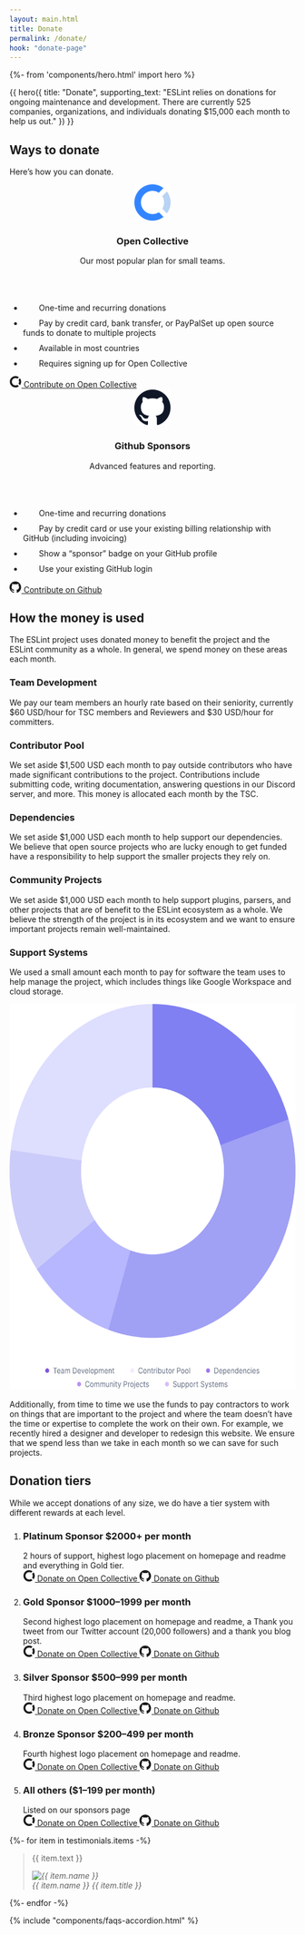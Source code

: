 ```yaml
---
layout: main.html
title: Donate
permalink: /donate/
hook: "donate-page"
---
```


<svg style="display: none;" aria-hidden="true">
    <symbol viewBox="0 0 24 24" id="feature-check">
        <svg width="24" height="24" viewBox="0 0 24 24" fill="none">
            <rect width="24" height="24" rx="12" fill="var(--lightest-background-color)" />
            <path d="M17.3337 8L10.0003 15.3333L6.66699 12" stroke="var(--link-color)" stroke-width="1.33333" stroke-linecap="round" stroke-linejoin="round" />
        </svg>
    </symbol>
    <symbol viewBox="0 0 21 20" id="oc">
        <svg width="21" height="20" viewBox="0 0 21 20">
            <path fill-rule="evenodd" clip-rule="evenodd" d="M16.8759 9.97371C16.8759 11.2331 16.5103 12.4409 15.8828 13.4384L18.4441 16.0103C19.6984 14.3306 20.4825 12.2309 20.4825 9.9734C20.4825 7.7159 19.6981 5.61652 18.4441 3.93652L15.8828 6.5084C16.51 7.5059 16.8759 8.66059 16.8759 9.97309V9.97371Z" fill="currentColor" />
            <path fill-rule="evenodd" clip-rule="evenodd" d="M10.501 16.3781C6.99883 16.3781 4.12414 13.4906 4.12414 9.97406C4.12414 6.4575 6.99914 3.57 10.501 3.57C11.8079 3.57 12.9573 3.9375 13.951 4.62L16.5123 2.04813C14.8395 0.7875 12.7488 0 10.501 0C5.01227 0 0.517578 4.46187 0.517578 10.0262C0.517578 15.5906 5.01227 20 10.501 20C12.801 20 14.8916 19.2125 16.5645 17.9531L14.0032 15.3813C13.0101 16.0112 11.8079 16.3787 10.501 16.3787V16.3781Z" fill="currentColor" />
        </svg>
    </symbol>
    <symbol viewBox="0 0 21 20" id="gh">
        <svg width="21" height="20" viewBox="0 0 21 20" aria-label="Github">
            <path fill-rule="evenodd" clip-rule="evenodd" d="M10.2495 0C4.6123 0 0 4.6123 0 10.2495C0 14.7764 2.90404 18.62 7.00386 19.9866C7.51634 20.072 7.68716 19.7304 7.68716 19.4741C7.68716 19.2179 7.68716 18.62 7.68716 17.7659C4.86854 18.3638 4.27065 16.3993 4.27065 16.3993C3.84358 15.2035 3.16028 14.8618 3.16028 14.8618C2.13532 14.264 3.16028 14.264 3.16028 14.264C4.18523 14.3494 4.69771 15.2889 4.69771 15.2889C5.63725 16.8263 7.08927 16.3993 7.68716 16.143C7.77257 15.4597 8.02881 15.0327 8.37047 14.7764C6.06432 14.5202 3.67276 13.6661 3.67276 9.73707C3.67276 8.6267 4.09982 7.68716 4.69771 7.00386C4.69771 6.66221 4.27065 5.63725 4.86854 4.27065C4.86854 4.27065 5.72267 4.01441 7.68716 5.2956C8.54129 5.03936 9.39542 4.95395 10.2495 4.95395C11.1037 4.95395 11.9578 5.03936 12.8119 5.2956C14.7764 3.92899 15.6306 4.27065 15.6306 4.27065C16.2285 5.72267 15.8014 6.74762 15.716 7.00386C16.3993 7.68716 16.7409 8.6267 16.7409 9.73707C16.7409 13.6661 14.3494 14.5202 12.0432 14.7764C12.3849 15.1181 12.7265 15.716 12.7265 16.6555C12.7265 18.0221 12.7265 19.1325 12.7265 19.4741C12.7265 19.7304 12.8973 20.072 13.4098 19.9866C17.5096 18.62 20.4137 14.7764 20.4137 10.2495C20.4991 4.6123 15.8868 0 10.2495 0Z" fill="currentColor" />
        </svg>
    </symbol>
</svg>


{%- from 'components/hero.html' import hero %}


{{ hero({
    title: "Donate",
    supporting_text: "ESLint relies on donations for ongoing maintenance and development. There are currently 525 companies, organizations, and individuals donating $15,000 each month to help us out."
}) }}

<section>
    <div class="content-container divider">
        <div class="section-head center-text">
            <h2 class="section-title h3">Ways to donate</h2>
            <p class="section-supporting-text fs-step-0">
                Here’s how you can donate.
            </p>
        </div>
        <div class="donation-plans grid">
            <article class="donation-plan span-1-6">
                <header class="donation-plan__header divider">
                    <img src="../../assets/images/icons/opencollective-img.svg" width="64" height="64" alt="Open Collective" />
                    <div class="donation-plan__platform">
                        <h3 class="donation-plan__platform-name">Open Collective</h3>
                        <p class="donation-plan__description">Our most popular plan for small teams.</p>
                    </div>
                </header>
                <ul role="list" class="donation-plan__features divider">
                    <li>
                        <svg width="24" height="24" aria-hidden="true" focusable="false" viewBox="0 0 24 24" class="c-icon donation-plan__features__icon">
                            <use xlink:href="#feature-check"></use>
                        </svg>
                        One-time and recurring donations</li>
                    <li>
                        <svg width="24" height="24" aria-hidden="true" focusable="false" viewBox="0 0 24 24" class="c-icon donation-plan__features__icon">
                            <use xlink:href="#feature-check"></use>
                        </svg>
                        Pay by credit card, bank transfer, or PayPalSet up open source funds to donate to multiple projects</li>
                    <li>
                        <svg width="24" height="24" aria-hidden="true" focusable="false" viewBox="0 0 24 24" class="c-icon donation-plan__features__icon">
                            <use xlink:href="#feature-check"></use>
                        </svg>
                        Available in most countries
                    </li>
                    <li>
                        <svg width="24" height="24" aria-hidden="true" focusable="false" viewBox="0 0 24 24" class="c-icon donation-plan__features__icon">
                            <use xlink:href="#feature-check"></use>
                        </svg>
                        Requires signing up for Open Collective</li>
                </ul>
                <footer class="donation-plan__footer">
                    <a href="https://opencollective.com/eslint" class="c-btn c-btn--primary c-btn--block">
                        <svg width="21" height="20" viewBox="0 0 21 20" aria-label="Open Collective">
                            <use xlink:href="#oc"></use>
                        </svg>
                        Contribute on Open Collective</a>
                </footer>
            </article>
            <article class="donation-plan span-7-12">
                <header class="donation-plan__header divider">
                    <img src="../../assets/images/icons/github-img.svg" width="64" height="64" alt="Github Sponsors" />
                    <div class="donation-plan__platform">
                        <h3 class="donation-plan__platform-name">Github Sponsors</h3>
                        <p class="donation-plan__description">Advanced features and reporting.</p>
                    </div>
                </header>
                <ul role="list" class="donation-plan__features divider">
                    <li>
                        <svg width="24" height="24" aria-hidden="true" focusable="false" viewBox="0 0 24 24" class="c-icon donation-plan__features__icon">
                            <use xlink:href="#feature-check"></use>
                        </svg>
                        One-time and recurring donations</li>
                    <li>
                        <svg width="24" height="24" aria-hidden="true" focusable="false" viewBox="0 0 24 24" class="c-icon donation-plan__features__icon">
                            <use xlink:href="#feature-check"></use>
                        </svg>
                        Pay by credit card or use your existing billing relationship with GitHub (including invoicing)</li>
                    <li>
                        <svg width="24" height="24" aria-hidden="true" focusable="false" viewBox="0 0 24 24" class="c-icon donation-plan__features__icon">
                            <use xlink:href="#feature-check"></use>
                        </svg>
                        Show a “sponsor” badge on your GitHub profile</li>
                    <li>
                        <svg width="24" height="24" aria-hidden="true" focusable="false" viewBox="0 0 24 24" class="c-icon donation-plan__features__icon">
                            <use xlink:href="#feature-check"></use>
                        </svg>
                        Use your existing GitHub login</li>
                </ul>
                <footer class="donation-plan__footer">
                    <a href="https://github.com/sponsors/eslint" class="c-btn c-btn--primary c-btn--block">
                        <svg width="21" height="20" viewBox="0 0 21 20" aria-label="Github">
                            <use xlink:href="#gh"></use>
                        </svg>
                        Contribute on Github</a>
                </footer>
            </article>
        </div>
    </div>
</section>

<section>
    <div class="content-container divider">
        <div class="section-head center-text">
            <h2 class="section-title h3">How the money is used</h2>
            <p class="section-supporting-text fs-step-0">
                The ESLint project uses donated money to benefit the project and the ESLint community as a whole. In general, we spend money on these areas each month.
            </p>
        </div>
        <div class="section-body features-wrapper grid">
            <div class="features span-1-5">
                <article class="feature">
                    <h3 class="feature__title">Team Development</h3>
                    <p class="feature__description">We pay our team members an hourly rate based on their seniority, currently $60 USD/hour for TSC members and Reviewers and $30 USD/hour for committers.</p>
                </article>
                <article class="feature">
                    <h3 class="feature__title">Contributor Pool</h3>
                    <p class="feature__description">We set aside $1,500 USD each month to pay outside contributors who have made significant contributions to the project. Contributions include submitting code, writing documentation, answering questions in our Discord server, and more. This money is allocated each month by the TSC.</p>
                </article>
                <article class="feature">
                    <h3 class="feature__title">Dependencies</h3>
                    <p class="feature__description">We set aside $1,000 USD each month to help support our dependencies. We believe that open source projects who are lucky enough to get funded have a responsibility to help support the smaller projects they rely on.</p>
                </article>
                <article class="feature">
                    <h3 class="feature__title">Community Projects</h3>
                    <p class="feature__description">We set aside $1,000 USD each month to help support plugins, parsers, and other projects that are of benefit to the ESLint ecosystem as a whole. We believe the strength of the project is in its ecosystem and we want to ensure important projects remain well-maintained.</p>
                </article>
                <article class="feature">
                    <h3 class="feature__title">Support Systems</h3>
                    <p class="feature__description">We used a small amount each month to pay for software the team uses to help manage the project, which includes things like Google Workspace and cloud storage.</p>
                </article>
            </div>
            <div class="features-image span-7-12">
                <img src="../../assets/images/money-spenditure-graph.svg" alt="Graph visually representing approximate percentages of how the money is used and distributed between Team Development, Contributor Pool, Dependencies, Community Projects, and support systems." width="590" height="680" loading="lazy">
            </div>
        </div>
        <footer class="section-foot center-text">
            <p class="section-supporting-text">
                Additionally, from time to time we use the funds to pay contractors to work on things that are important to the project and where the team doesn’t have the time or expertise to complete the work on their own. For example, we recently hired a designer and developer to redesign this website. We ensure that we spend less than we take in each month so we can save for such projects.
            </p>
        </footer>
    </div>
</section>

<section>
    <div class="content-container divider">
        <div class="section-head center-text">
            <h2 class="section-title h3" id="donation-tiers-label">Donation tiers</h2>
            <p class="section-supporting-text fs-step-0">
                While we accept donations of any size, we do have a tier system with different rewards at each level.
            </p>
        </div>
        <ol class="donation-tiers" aria-labelledby="donation-tiers-label" role="list">
            <li class="donation-tiers__item">
                <h3 class="donation-tiers__title">
                    <span>Platinum Sponsor </span>
                    <span class="donation-tiers__title__value">$2000+</span>
                    <span class="donation-tiers__title__freq">per month</span>
                </h3>
                <div class="donation-tiers__item__description">
                    2 hours of support, highest logo placement on homepage and readme and everything in Gold tier.
                </div>
                <div>
                    <a href="#" class="c-btn c-btn--primary c-btn--block">
                        <svg role="img" aria-label="Open Collective" width="21" height="20" viewBox="0 0 21 20">
                            <use xlink:href="#oc"></use>
                        </svg>
                        Donate <span class="visually-hidden">on Open Collective</span>
                    </a>
                    <a href="#" class="c-btn c-btn--primary c-btn--block">
                        <svg role="img" aria-label="Github" width="21" height="20" viewBox="0 0 21 20" aria-label="Github">
                            <use xlink:href="#gh"></use>
                        </svg>
                        Donate <span class="visually-hidden">on Github</span>
                    </a>
                </div>
            </li>
            <li class="donation-tiers__item">
                <h3 class="donation-tiers__title">
                    <span>Gold Sponsor </span>
                    <span class="donation-tiers__title__value">$1000–1999</span>
                    <span class="donation-tiers__title__freq">per month</span>
                </h3>
                <div class="donation-tiers__item__description">
                    Second highest logo placement on homepage and readme, a Thank you tweet from our Twitter account (20,000 followers) and a thank you blog post.
                </div>
                <div>
                    <a href="#" class="c-btn c-btn--primary c-btn--block">
                        <svg role="img" aria-label="Open Collective" width="21" height="20" viewBox="0 0 21 20">
                            <use xlink:href="#oc"></use>
                        </svg>
                        Donate <span class="visually-hidden">on Open Collective</span>
                    </a>
                    <a href="#" class="c-btn c-btn--primary c-btn--block">
                        <svg role="img" aria-label="Github" width="21" height="20" viewBox="0 0 21 20" aria-label="Github">
                            <use xlink:href="#gh"></use>
                        </svg>
                        Donate <span class="visually-hidden">on Github</span>
                    </a>
                </div>
            </li>
            <li class="donation-tiers__item">
                <h3 class="donation-tiers__title">
                    <span>Silver Sponsor </span>
                    <span class="donation-tiers__title__value">$500–999</span>
                    <span class="donation-tiers__title__freq">per month</span>
                </h3>
                <div class="donation-tiers__item__description">
                    Third highest logo placement on homepage and readme.
                </div>
                <div>
                    <a href="#" class="c-btn c-btn--primary c-btn--block">
                        <svg role="img" aria-label="Open Collective" width="21" height="20" viewBox="0 0 21 20">
                            <use xlink:href="#oc"></use>
                        </svg>
                        Donate <span class="visually-hidden">on Open Collective</span>
                    </a>
                    <a href="#" class="c-btn c-btn--primary c-btn--block">
                        <svg role="img" aria-label="Github" width="21" height="20" viewBox="0 0 21 20" aria-label="Github">
                            <use xlink:href="#gh"></use>
                        </svg>
                        Donate <span class="visually-hidden">on Github</span>
                    </a>
                </div>
            </li>
            <li class="donation-tiers__item">
                <h3 class="donation-tiers__title">
                    <span>Bronze Sponsor </span>
                    <span class="donation-tiers__title__value">$200–499</span>
                    <span class="donation-tiers__title__freq">per month</span>
                </h3>
                <div class="donation-tiers__item__description">
                    Fourth highest logo placement on homepage and readme.
                </div>
                <div>
                    <a href="#" class="c-btn c-btn--primary c-btn--block">
                        <svg role="img" aria-label="Open Collective" width="21" height="20" viewBox="0 0 21 20">
                            <use xlink:href="#oc"></use>
                        </svg>
                        Donate <span class="visually-hidden">on Open Collective</span>
                    </a>
                    <a href="#" class="c-btn c-btn--primary c-btn--block">
                        <svg role="img" aria-label="Github" width="21" height="20" viewBox="0 0 21 20" aria-label="Github">
                            <use xlink:href="#gh"></use>
                        </svg>
                        Donate <span class="visually-hidden">on Github</span>
                    </a>
                </div>
            </li>
            <li class="donation-tiers__item all-others">
                <h3 class="donation-tiers__title">
                    <span>All others </span>
                    <span class="donation-tiers__title__value">($1–199</span>
                    <span class="donation-tiers__title__freq">per month)</span>
                </h3>
                <div class="donation-tiers__item__description">
                    Listed on our sponsors page
                </div>
                <div>
                    <a href="#" class="c-btn c-btn--secondary">
                        <svg role="img" aria-label="Open Collective" width="21" height="20" viewBox="0 0 21 20">
                            <use xlink:href="#oc"></use>
                        </svg>
                        Donate <span class="visually-hidden">on Open Collective</span>
                    </a>
                    <a href="#" class="c-btn c-btn--secondary">
                        <svg role="img" aria-label="Github" width="21" height="20" viewBox="0 0 21 20" aria-label="Github">
                            <use xlink:href="#gh"></use>
                        </svg>
                        Donate <span class="visually-hidden">on Github</span>
                    </a>
                </div>
            </li>
        </ol>
    </div>
</section>

<section>
    <div class="content-container divider">
        <div class="section-head center-text">
            <h2 class="section-title h3" hidden>Testimonials</h2>
        </div>
        <div class="c-slider c-slider--testimonials">
            <div class="c-slider__slides-container">
                <div class="c-slider__slides-wrapper">
                    {%- for item in testimonials.items -%}
                    <div class="c-slider__slide">
                        <blockquote class="c-slider__testimonial span-1-6">
                            <div class="c-slider__testimonial__content">
                                <p>
                                    {{ item.text }}
                                </p>
                            </div>
                            <footer class="c-slider__testimonial__footer">
                                <cite class="person contributor">
                                    <img class="person__photo person__photo--small" src="../../assets/images/people/testimonials/small/{{ item.image }}" width="48" height="48" alt="{{ item.name }}">
                                    <div class="person__details">
                                        <span class="c-slider__testimonial__author person__name">{{ item.name }}</span>
                                        <span class="c-slider__testimonial__author-role person__title">{{ item.title }}</span>
                                    </div>
                                </cite>
                            </footer>
                        </blockquote>
                    </div>
                    {%- endfor -%}
                </div>
            </div>
        </div>
    </div>
</section>

{% include "components/faqs-accordion.html" %}











<script src="{{ '/assets/js/accordion.js' | url }}"></script>
